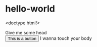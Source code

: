 # hello-world
<doctype html!>
<html> 
<title> This is the readme file </title>
<head> Give me some head  </head> <br> 
<button> This is a button </button> 
<body> I wanna touch your body </body>
</html> 

